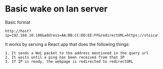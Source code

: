 # Basic wake on lan server

Basic format

```
http://host?ip=192.168.10.108&address=AA:BB:CC:DD:EE:FF&redirectURL=https://stoicatedy.ovh
```

It works by serving a React app that does the following things:

    1. It sends a WoL packet to the address mentioned in the query url
    2. It waits until a ping has been received from that IP
    3. If IP is ready, the webpage is redirected to redirectURL
